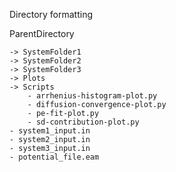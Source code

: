 Directory formatting

ParentDirectory

    -> SystemFolder1
    -> SystemFolder2
    -> SystemFolder3
    -> Plots
    -> Scripts
        - arrhenius-histogram-plot.py
        - diffusion-convergence-plot.py
        - pe-fit-plot.py
        - sd-contribution-plot.py
    - system1_input.in
    - system2_input.in
    - system3_input.in
    - potential_file.eam
